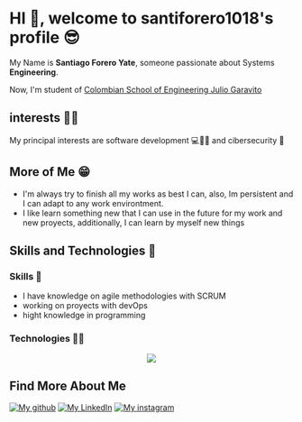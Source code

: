 # HI 👋, welcome to santiforero1018's profile 😎

<!--
**santiforero1018/santiforero1018** is a ✨ _special_ ✨ repository because its `README.md` (this file) appears on your GitHub profile.

Here are some ideas to get you started:

- 🔭 I’m currently working on ...
- 🌱 I’m currently learning ...
- 👯 I’m looking to collaborate on ...
- 🤔 I’m looking for help with ...
- 💬 Ask me about ...
- 📫 How to reach me: ...
- 😄 Pronouns: ...
- ⚡ Fun fact: ...
-->

My Name is **Santiago Forero Yate**, someone passionate about Systems **Engineering**.


Now, I'm student of [Colombian School of Engineering Julio Garavito](https://www.escuelaing.edu.co/es/programas/ingenieria-de-sistemas/)

## interests 🙋‍♂️
My principal interests are software development 💻🧑‍💻 and cibersecurity 🥷

## More of Me 😁
- I'm always try to finish all my works as best I can, also, Im persistent and I can adapt to any work environtment.
- I like learn something new that I can use in the future for my work and new proyects, additionally, I can learn by myself new things

## Skills and Technologies 🚀

### Skills 💪
- I have knowledge on agile methodologies with SCRUM
- working on proyects with devOps
- hight knowledge in programming

### Technologies 👨‍💻

<p align="center">
  <a href="https://skillicons.dev">
    <img src="https://skillicons.dev/icons?i=git,github,githubactions,java,python,spring,vscode,anaconda,pycharm,idea,docker,mysql,postgres,azure,aws,maven,html,css,javascript,jquery,npm,nodejs,express,react,vite,linux,vim,ubuntu,kali,windows,postman&perline=7" />
  </a>
</p>

## Find More About Me
[![My github](https://skillicons.dev/icons?i=github)](https://github.com/santiforero1018) [![My LinkedIn](https://skillicons.dev/icons?i=linkedin)](https://www.linkedin.com/in/santiago-forero-yate-a6904227a) [![My instagram](https://skillicons.dev/icons?i=instagram)](https://www.instagram.com/s_fore18/)




